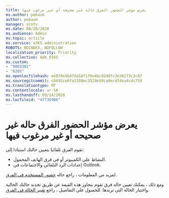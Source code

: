 ```yaml
---
title: يعرض مؤشر الحضور الفرق حاله غير صحيحه أو غير مرغوب فيها
ms.author: pebaum
author: pebaum
manager: scotv
ms.date: 08/20/2020
ms.audience: Admin
ms.topic: article
ms.service: o365-administration
ROBOTS: NOINDEX, NOFOLLOW
localization_priority: Priority
ms.collection: Adm_O365
ms.custom:
- "9003301"
- "6205"
ms.openlocfilehash: ee870e4b47da5bf1fbe4bc9248fc3e36273c2c87
ms.sourcegitcommit: c6692ce0fa1358ec3529e59ca0ecdfdea4cdc759
ms.translationtype: MT
ms.contentlocale: ar-SA
ms.lasthandoff: 09/14/2020
ms.locfileid: "47735906"
---
```

# <a name="teams-presence-indicator-shows-incorrect-or-unwanted-status"></a>يعرض مؤشر الحضور الفرق حاله غير صحيحه أو غير مرغوب فيها

تقوم الفرق تلقائيا بتعيين حالتك استنادا إلى:

- النشاط علي الكمبيوتر أو في فرق الهاتف المحمول.
- إعدادات الرد التلقائي والاجتماعات في Outlook.

لمزيد من المعلومات ، راجع حاله [حضور المستخدم في الفرق](https://docs.microsoft.com/microsoftteams/presence-admins).  

ومع ذلك ، يمكنك تعيين حاله فرق تقوم بتجاوز هذه القيمة عن طريق تحديد حالتك الحالية واختيار الحالة التي تريدها. للحصول علي التفاصيل ، راجع [تغيير الحالة في الفرق](https://support.microsoft.com/office/change-your-status-in-teams-ce36ed14-6bc9-4775-a33e-6629ba4ff78e).